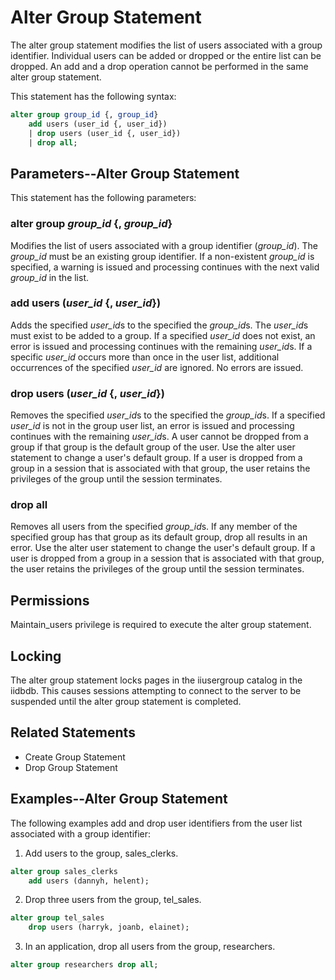 # Alter Group Statement

The alter group statement modifies the list of users associated with a group identifier. Individual users can be added or dropped or the entire list can be dropped. An add and a drop operation cannot be performed in the same alter group statement.

This statement has the following syntax:

```sql
alter group group_id {, group_id}
    add users (user_id {, user_id})
    | drop users (user_id {, user_id})
    | drop all;
```

## Parameters--Alter Group Statement

This statement has the following parameters:

### alter group *group_id* {, *group_id*}

Modifies the list of users associated with a group identifier (*group_id*). The *group_id* must be an existing group identifier. If a non-existent *group_id* is specified, a warning is issued and processing continues with the next valid *group_id* in the list.

### add users (*user_id* {, *user_id*})

Adds the specified *user_id*s to the specified the *group_id*s. The *user_id*s must exist to be added to a group. If a specified *user_id* does not exist, an error is issued and processing continues with the remaining *user_id*s. If a specific *user_id* occurs more than once in the user list, additional occurrences of the specified *user_id* are ignored. No errors are issued.

### drop users (*user_id* {, *user_id*})

Removes the specified *user_id*s to the specified the *group_id*s. If a specified *user_id* is not in the group user list, an error is issued and processing continues with the remaining *user_id*s. A user cannot be dropped from a group if that group is the default group of the user. Use the alter user statement to change a user's default group. If a user is dropped from a group in a session that is associated with that group, the user retains the privileges of the group until the session terminates.

### drop all

Removes all users from the specified *group_id*s. If any member of the specified group has that group as its default group, drop all results in an error. Use the alter user statement to change the user's default group. If a user is dropped from a group in a session that is associated with that group, the user retains the privileges of the group until the session terminates.

## Permissions

Maintain_users privilege is required to execute the alter group statement.

## Locking

The alter group statement locks pages in the iiusergroup catalog in the iidbdb. This causes sessions attempting to connect to the server to be suspended until the alter group statement is completed.

## Related Statements

- Create Group Statement
- Drop Group Statement

## Examples--Alter Group Statement

The following examples add and drop user identifiers from the user list associated with a group identifier:

1. Add users to the group, sales_clerks.

```sql
alter group sales_clerks
    add users (dannyh, helent);
```

2. Drop three users from the group, tel_sales.

```sql
alter group tel_sales
    drop users (harryk, joanb, elainet);
```

3. In an application, drop all users from the group, researchers.

```sql
alter group researchers drop all;
```
